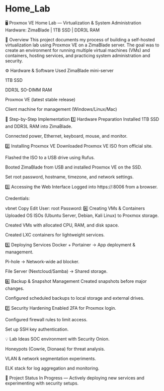 # Home_Lab

🖥️ Proxmox VE Home Lab — Virtualization & System Administration
Hardware: ZimaBlade | 1TB SSD | DDR3L RAM

📌 Overview
This project documents my process of building a self-hosted virtualization lab using Proxmox VE on a ZimaBlade server. The goal was to create an environment for running multiple virtual machines (VMs) and containers, hosting services, and practicing system administration and security.

⚙️ Hardware & Software Used
ZimaBlade mini-server

1TB SSD

DDR3L SO-DIMM RAM

Proxmox VE (latest stable release)

Client machine for management (Windows/Linux/Mac)

🚀 Step-by-Step Implementation
1️⃣ Hardware Preparation
Installed 1TB SSD and DDR3L RAM into ZimaBlade.

Connected power, Ethernet, keyboard, mouse, and monitor.

2️⃣ Installing Proxmox VE
Downloaded Proxmox VE ISO from official site.

Flashed the ISO to a USB drive using Rufus.

Booted ZimaBlade from USB and installed Proxmox VE on the SSD.

Set root password, hostname, timezone, and network settings.

3️⃣ Accessing the Web Interface
Logged into https://<server-ip>:8006 from a browser.

Credentials:

vbnet
Copy
Edit
User: root
Password: <set during install>
4️⃣ Creating VMs & Containers
Uploaded OS ISOs (Ubuntu Server, Debian, Kali Linux) to Proxmox storage.

Created VMs with allocated CPU, RAM, and disk space.

Created LXC containers for lightweight services.

5️⃣ Deploying Services
Docker + Portainer → App deployment & management.

Pi-hole → Network-wide ad blocker.

File Server (Nextcloud/Samba) → Shared storage.

6️⃣ Backup & Snapshot Management
Created snapshots before major changes.

Configured scheduled backups to local storage and external drives.

7️⃣ Security Hardening
Enabled 2FA for Proxmox login.

Configured firewall rules to limit access.

Set up SSH key authentication.

💡 Lab Ideas
SOC environment with Security Onion.

Honeypots (Cowrie, Dionaea) for threat analysis.

VLAN & network segmentation experiments.

ELK stack for log aggregation and monitoring.

📂 Project Status
In Progress — Actively deploying new services and experimenting with security setups.
